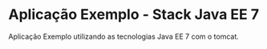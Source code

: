 # Aplicação Exemplo - Stack Java EE 7
Aplicação Exemplo utilizando as tecnologias Java EE 7 com o tomcat.
